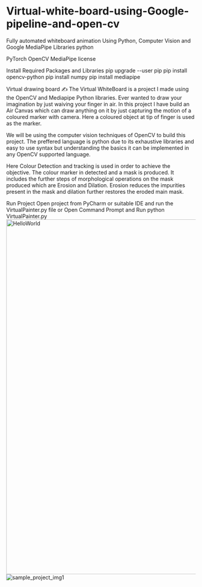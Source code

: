 # Virtual-white-board-using-Google-pipeline-and-open-cv
Fully automated whiteboard animation Using Python, Computer Vision and Google MediaPipe Libraries
python

PyTorch OpenCV MediaPipe license

Install Required Packages and Libraries
pip upgrade --user pip
pip install opencv-python
pip install numpy
pip install mediapipe

Virtual drawing board ✍️
The Virtual WhiteBoard is a project I made using the OpenCV and Mediapipe Python libraries. Ever wanted to draw your imagination by just waiving your finger in air. In this project I have  build an Air Canvas which can draw anything on it by just capturing the motion of a coloured marker with camera. Here a coloured object at tip of finger is used as the marker.

We will be using the computer vision techniques of OpenCV to build this project. The preffered language is python due to its exhaustive libraries and easy to use syntax but understanding the basics it can be implemented in any OpenCV supported language.

Here Colour Detection and tracking is used in order to achieve the objective. The colour marker in detected and a mask is produced. It includes the further steps of morphological operations on the mask produced which are Erosion and Dilation. Erosion reduces the impurities present in the mask and dilation further restores the eroded main mask.


Run Project
Open project from PyCharm or suitable IDE and run the VirtualPainter.py file or Open Command Prompt and Run python VirtualPainter.py
<img width="940" alt="HelloWorld" src="https://user-images.githubusercontent.com/52587652/159913976-d8e60a14-d445-46b2-89ce-cb032122a764.png">
![sample_project_img1](https://user-images.githubusercontent.com/52587652/159914247-947fd943-81a1-4a3d-8ef5-09ea006943f9.png)


